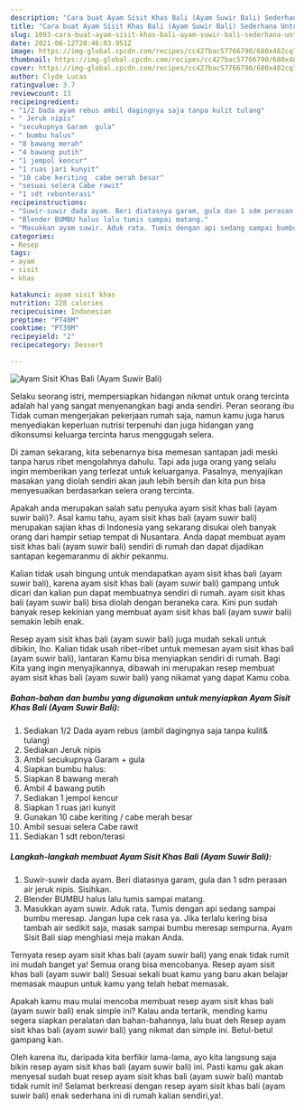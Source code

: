 ```yaml
---
description: "Cara buat Ayam Sisit Khas Bali (Ayam Suwir Bali) Sederhana Untuk Jualan"
title: "Cara buat Ayam Sisit Khas Bali (Ayam Suwir Bali) Sederhana Untuk Jualan"
slug: 1093-cara-buat-ayam-sisit-khas-bali-ayam-suwir-bali-sederhana-untuk-jualan
date: 2021-06-12T20:46:03.951Z
image: https://img-global.cpcdn.com/recipes/cc427bac57766790/680x482cq70/ayam-sisit-khas-bali-ayam-suwir-bali-foto-resep-utama.jpg
thumbnail: https://img-global.cpcdn.com/recipes/cc427bac57766790/680x482cq70/ayam-sisit-khas-bali-ayam-suwir-bali-foto-resep-utama.jpg
cover: https://img-global.cpcdn.com/recipes/cc427bac57766790/680x482cq70/ayam-sisit-khas-bali-ayam-suwir-bali-foto-resep-utama.jpg
author: Clyde Lucas
ratingvalue: 3.7
reviewcount: 13
recipeingredient:
- "1/2 Dada ayam rebus ambil dagingnya saja tanpa kulit tulang"
- " Jeruk nipis"
- "secukupnya Garam  gula"
- " bumbu halus"
- "8 bawang merah"
- "4 bawang putih"
- "1 jempol kencur"
- "1 ruas jari kunyit"
- "10 cabe keriting  cabe merah besar"
- "sesuai selera Cabe rawit"
- "1 sdt rebonterasi"
recipeinstructions:
- "Suwir-suwir dada ayam. Beri diatasnya garam, gula dan 1 sdm perasan air jeruk nipis. Sisihkan."
- "Blender BUMBU halus lalu tumis sampai matang."
- "Masukkan ayam suwir. Aduk rata. Tumis dengan api sedang sampai bumbu meresap. Jangan lupa cek rasa ya. Jika terlalu kering bisa tambah air sedikit saja, masak sampai bumbu meresap sempurna. Ayam Sisit Bali siap menghiasi meja makan Anda."
categories:
- Resep
tags:
- ayam
- sisit
- khas

katakunci: ayam sisit khas 
nutrition: 228 calories
recipecuisine: Indonesian
preptime: "PT40M"
cooktime: "PT39M"
recipeyield: "2"
recipecategory: Dessert

---
```



![Ayam Sisit Khas Bali (Ayam Suwir Bali)](https://img-global.cpcdn.com/recipes/cc427bac57766790/680x482cq70/ayam-sisit-khas-bali-ayam-suwir-bali-foto-resep-utama.jpg)

Selaku seorang istri, mempersiapkan hidangan nikmat untuk orang tercinta adalah hal yang sangat menyenangkan bagi anda sendiri. Peran seorang ibu Tidak cuman mengerjakan pekerjaan rumah saja, namun kamu juga harus menyediakan keperluan nutrisi terpenuhi dan juga hidangan yang dikonsumsi keluarga tercinta harus menggugah selera.

Di zaman  sekarang, kita sebenarnya bisa memesan santapan jadi meski tanpa harus ribet mengolahnya dahulu. Tapi ada juga orang yang selalu ingin memberikan yang terlezat untuk keluarganya. Pasalnya, menyajikan masakan yang diolah sendiri akan jauh lebih bersih dan kita pun bisa menyesuaikan berdasarkan selera orang tercinta. 



Apakah anda merupakan salah satu penyuka ayam sisit khas bali (ayam suwir bali)?. Asal kamu tahu, ayam sisit khas bali (ayam suwir bali) merupakan sajian khas di Indonesia yang sekarang disukai oleh banyak orang dari hampir setiap tempat di Nusantara. Anda dapat membuat ayam sisit khas bali (ayam suwir bali) sendiri di rumah dan dapat dijadikan santapan kegemaranmu di akhir pekanmu.

Kalian tidak usah bingung untuk mendapatkan ayam sisit khas bali (ayam suwir bali), karena ayam sisit khas bali (ayam suwir bali) gampang untuk dicari dan kalian pun dapat membuatnya sendiri di rumah. ayam sisit khas bali (ayam suwir bali) bisa diolah dengan beraneka cara. Kini pun sudah banyak resep kekinian yang membuat ayam sisit khas bali (ayam suwir bali) semakin lebih enak.

Resep ayam sisit khas bali (ayam suwir bali) juga mudah sekali untuk dibikin, lho. Kalian tidak usah ribet-ribet untuk memesan ayam sisit khas bali (ayam suwir bali), lantaran Kamu bisa menyiapkan sendiri di rumah. Bagi Kita yang ingin menyajikannya, dibawah ini merupakan resep membuat ayam sisit khas bali (ayam suwir bali) yang nikamat yang dapat Kamu coba.

<!--inarticleads1-->

##### Bahan-bahan dan bumbu yang digunakan untuk menyiapkan Ayam Sisit Khas Bali (Ayam Suwir Bali):

1. Sediakan 1/2 Dada ayam rebus (ambil dagingnya saja tanpa kulit&amp; tulang)
1. Sediakan  Jeruk nipis
1. Ambil secukupnya Garam + gula
1. Siapkan  bumbu halus:
1. Siapkan 8 bawang merah
1. Ambil 4 bawang putih
1. Sediakan 1 jempol kencur
1. Siapkan 1 ruas jari kunyit
1. Gunakan 10 cabe keriting / cabe merah besar
1. Ambil sesuai selera Cabe rawit
1. Sediakan 1 sdt rebon/terasi




<!--inarticleads2-->

##### Langkah-langkah membuat Ayam Sisit Khas Bali (Ayam Suwir Bali):

1. Suwir-suwir dada ayam. Beri diatasnya garam, gula dan 1 sdm perasan air jeruk nipis. Sisihkan.
1. Blender BUMBU halus lalu tumis sampai matang.
1. Masukkan ayam suwir. Aduk rata. Tumis dengan api sedang sampai bumbu meresap. Jangan lupa cek rasa ya. Jika terlalu kering bisa tambah air sedikit saja, masak sampai bumbu meresap sempurna. Ayam Sisit Bali siap menghiasi meja makan Anda.




Ternyata resep ayam sisit khas bali (ayam suwir bali) yang enak tidak rumit ini mudah banget ya! Semua orang bisa mencobanya. Resep ayam sisit khas bali (ayam suwir bali) Sesuai sekali buat kamu yang baru akan belajar memasak maupun untuk kamu yang telah hebat memasak.

Apakah kamu mau mulai mencoba membuat resep ayam sisit khas bali (ayam suwir bali) enak simple ini? Kalau anda tertarik, mending kamu segera siapkan peralatan dan bahan-bahannya, lalu buat deh Resep ayam sisit khas bali (ayam suwir bali) yang nikmat dan simple ini. Betul-betul gampang kan. 

Oleh karena itu, daripada kita berfikir lama-lama, ayo kita langsung saja bikin resep ayam sisit khas bali (ayam suwir bali) ini. Pasti kamu gak akan menyesal sudah buat resep ayam sisit khas bali (ayam suwir bali) mantab tidak rumit ini! Selamat berkreasi dengan resep ayam sisit khas bali (ayam suwir bali) enak sederhana ini di rumah kalian sendiri,ya!.

